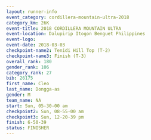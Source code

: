```yaml
---
layout: runner-info 
event_category: cordillera-mountain-ultra-2018 
category_km: 26K 
event-title: 2018 CORDILLERA MOUNTAIN ULTRA 
event-location: Dalupirip Itogon Benguet Philippines 
event-logo: 
event-date: 2018-03-03 
checkpoint-name2: Tenidi Hill Top (T-2) 
checkpoint-name3: Finish (T-3) 
overall_rank: 180
gender_rank: 106
category_rank: 27
bib: 26175
first_name: Cleo
last_name: Dongga-as
gender: M
team_name: NA
start: Sun, 05-30-00 am
checkpoint2: Sun, 08-55-00 am
checkpoint3: Sun, 12-20-39 pm
finish: 6-50-39
status: FINISHER
---
```


